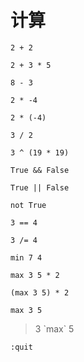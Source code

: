 计算
===

`2 + 2`

`2 + 3 * 5`

`8 - 3`

`2 * -4`

`2 * (-4)`

`3 / 2`

`3 ^ (19 * 19)`

`True && False`

`True || False`

`not True`

`3 == 4`

`3 /= 4`

`min 7 4`

`max 3 5 * 2`

`(max 3 5) * 2`

`max 3 5`

> 3 \`max\` 5

`:quit`